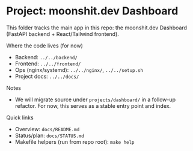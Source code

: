 # Project: moonshit.dev Dashboard

This folder tracks the main app in this repo: the moonshit.dev Dashboard (FastAPI backend + React/Tailwind frontend).

Where the code lives (for now)
- Backend: `../../backend/`
- Frontend: `../../frontend/`
- Ops (nginx/systemd): `../../nginx/`, `../../setup.sh`
- Project docs: `../../docs/`

Notes
- We will migrate source under `projects/dashboard/` in a follow-up refactor. For now, this serves as a stable entry point and index.

Quick links
- Overview: `docs/README.md`
- Status/plan: `docs/STATUS.md`
- Makefile helpers (run from repo root): `make help`
